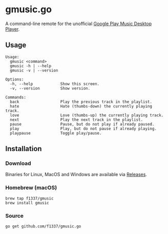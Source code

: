 gmusic.go
=========

A command-line remote for the unofficial [Google Play Music Desktop Player](https://github.com/MarshallOfSound/Google-Play-Music-Desktop-Player-UNOFFICIAL-).

## Usage

```
Usage:
  gmusic <command>
  gmusic -h | --help
  gmusic -v | --version

Options:
  -h, --help            Show this screen.
  -v, --version         Show version.

Commands:
  back                  Play the previous track in the playlist.
  hate                  Hate (thumbs-down) the currently playing track.
  love                  Love (thumbs-up) the currently playing track.
  next                  Play the next track in the playlist.
  pause                 Pause, but do not play if already paused.
  play                  Play, but do not pause if already playing.
  playpause             Toggle play/pause.
```

## Installation

### Download

Binaries for Linux, MacOS and Windows are available via [Releases](https://github.com/f1337/gmusic.go/releases).

### Homebrew (macOS)

```
brew tap f1337/gmusic
brew install gmusic
```

### Source

```
go get github.com/f1337/gmusic.go
```
